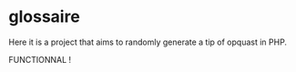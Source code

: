 # glossaire

Here it is a project that aims to randomly generate a tip of opquast in PHP.

FUNCTIONNAL !

